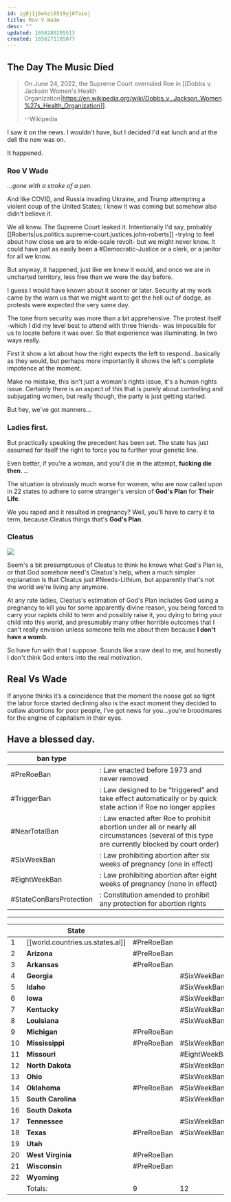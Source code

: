 ```yaml
---
id: ig8j1j6ekzi6519yj8faiej
title: Rov V Wade
desc: ""
updated: 1656280205513
created: 1656271185077
---
```


## The Day The Music Died

> On June 24, 2022, the Supreme Court overruled Roe in [[Dobbs v. Jackson Women's Health Organization|https://en.wikipedia.org/wiki/Dobbs_v._Jackson_Women%27s_Health_Organization]].
>
> --Wikipedia

I saw it on the news. I wouldn't have, but I decided I'd eat lunch and at the deli the new was on.

It happened.

### **Roe V Wade**

_...gone with a stroke of a pen._

And like COVID, and Russia invading Ukraine, and Trump attempting a violent coup of the United States; I knew it was coming but somehow also didn't believe it.

We all knew. The Supreme Court leaked it. Intentionally I'd say, probably [[Roberts|us.politics.supreme-court.justices.john-roberts]] -trying to feel about how close we are to wide-scale revolt- but we might never know. It could have just as easily been a #Democratic-Justice or a clerk, or a janitor for all we know.

But anyway, it happened, just like we knew it would, and once we are in uncharted territory, less free than we were the day before.

I guess I would have known about it sooner or later. Security at my work came by the warn us that we might want to get the hell out of dodge, as protests were expected the very same day.

The tone from security was more than a bit apprehensive. The protest itself -which I did my level best to attend with three friends- was impossible for us to locate before it was over. So that experience was illuminating. In two ways really.

First it show a lot about how the right expects the left to respond...basically as they would, but perhaps more importantly it shows the left's complete impotence at the moment.

Make no mistake, this isn't just a woman's rights issue, it's a human rights issue. Certainly there is an aspect of this that is purely about controlling and subjugating women, but really though, the party is just getting started.

But hey, we've got manners...

### Ladies first.

But practically speaking the precedent has been set. The state has just assumed for itself the right to force you to further your genetic line.

Even better, if you're a woman, and you'll die in the attempt, **fucking die then. ..**

The situation is obviously much worse for women, who are now called upon in 22 states to adhere to some stranger's version of **God's Plan** for **Their Life**.

We you raped and it resulted in pregnancy? Well, you'll have to carry it to term, because Cleatus things that's **God's Plan**.

### Cleatus

![](/assets/images/2022-06-26-15-23-10.png)

Seem's a bit presumptuous of Cleatus to think he knows what God's Plan is, or that God somehow need's Cleatus's help, when a much simpler explanation is that Cleatus just #Needs-Lithium, but apparently that's not the world we're living any anymore.

At any rate ladies, Cleatus's estimation of God's Plan includes God using a pregnancy to kill you for some apparently divine reason, you being forced to carry your rapists child to term and possibly raise it, you dying to bring your child into this world, and presumably many other horrible outcomes that I can't really envision unless someone tells me about them because **I don't have a womb**.

So have fun with that I suppose. Sounds like a raw deal to me, and honestly I don't think God enters into the real motivation.

## Real Vs Wade

If anyone thinks it’s a coincidence that the moment the noose got so tight the labor force started declining also is the exact moment they decided to outlaw abortions for poor people, I’ve got news for you…you’re broodmares for the engine of capitalism in their eyes.

## Have a blessed day.

| ban type                |                                                                                                                                                |
| ----------------------- | ---------------------------------------------------------------------------------------------------------------------------------------------- |
| #PreRoeBan              | : Law enacted before 1973 and never removed                                                                                                    |
| #TriggerBan             | : Law designed to be “triggered” and take effect automatically or by quick state action if Roe no longer applies                               |
| #NearTotalBan           | : Law enacted after Roe to prohibit abortion under all or nearly all circumstances (several of this type are currently blocked by court order) |
| #SixWeekBan             | : Law prohibiting abortion after six weeks of pregnancy (one in effect)                                                                        |
| #EightWeekBan           | : Law prohibiting abortion after eight weeks of pregnancy (none in effect)                                                                     |
| #StateConBarsProtection | : Constitution amended to prohibit any protection for abortion rights                                                                          |

---

<!-- prettier-ignore-start -->

|     | State              |                      |               |             |               |                         | totals |
| --- | ------------------ | -------------------- | ------------- | ----------- | ------------- | ----------------------- | ------ |
| 1   | [[world.countries.us.states.al]] | #PreRoeBan    |             || #NearTotalBan | #StateConBarsProtection | 3      |
| 2   | **Arizona**        | #PreRoeBan           |               |             |               |                         | 2      |
| 3   | **Arkansas**       | #PreRoeBan           |               | #TriggerBan | #NearTotalBan |                         | 3      |
| 4   | **Georgia**        |                      | #SixWeekBan   |             |               |                         | 1      |
| 5   | **Idaho**          |                      | #SixWeekBan   | #TriggerBan |               |                         | 2      |
| 6   | **Iowa**           |                      | #SixWeekBan   |             |               |                         | 1      |
| 7   | **Kentucky**       |                      | #SixWeekBan   | #TriggerBan |               |                         | 2      |
| 8   | **Louisiana**      |                      | #SixWeekBan   | #TriggerBan | #NearTotalBan | #StateConBarsProtection | 4      |
| 9   | **Michigan**       | #PreRoeBan           |               |             |               |                         | 1      |
| 10  | **Mississippi**    | #PreRoeBan           | #SixWeekBan   | #TriggerBan |               |                         | 3      |
| 11  | **Missouri**       |                      | #EightWeekBan | #TriggerBan |               |                         | 2      |
| 12  | **North Dakota**   |                      | #SixWeekBan   | #TriggerBan |               |                         | 2      |
| 13  | **Ohio**           |                      | #SixWeekBan   |             |               |                         | 1      |
| 14  | **Oklahoma**       | #PreRoeBan           | #SixWeekBan   | #TriggerBan | #NearTotalBan |                         | 4      |
| 15  | **South Carolina** |                      | #SixWeekBan   |             |               |                         | 1      |
| 16  | **South Dakota**   |                      |               | #TriggerBan |               |                         | 1      |
| 17  | **Tennessee**      |                      | #SixWeekBan   | #TriggerBan |               | #StateConBarsProtection | 3      |
| 18  | **Texas**          | #PreRoeBan           | #SixWeekBan   | #TriggerBan |               |                         | 3      |
| 19  | **Utah**           |                      |               | #TriggerBan | #NearTotalBan |                         | 2      |
| 20  | **West Virginia**  | #PreRoeBan           |               |             |               | #StateConBarsProtection | 2      |
| 21  | **Wisconsin**      | #PreRoeBan           |               |             |               |                         | 1      |
| 22  | **Wyoming**        |                      |               | #TriggerBan |               |                         | 1      |
|     | Totals:            | 9                    | 12            | 13          | 5             | 4                       |        |
<!-- prettier-ignore-end -->
